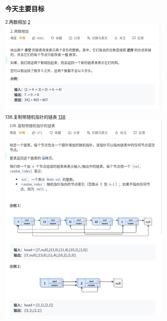 ## 今天主要目标
2.两数相加 [2](https://leetcode-cn.com/problems/add-two-numbers/)
![add-two-numbers](./images/add-two-numbers.jpg)

138.复制带随机指针的链表 [138](https://leetcode-cn.com/problems/copy-list-with-random-pointer/)
![copy-list-with-random-pointer](./images/copy-list-with-random-pointer.jpg)
